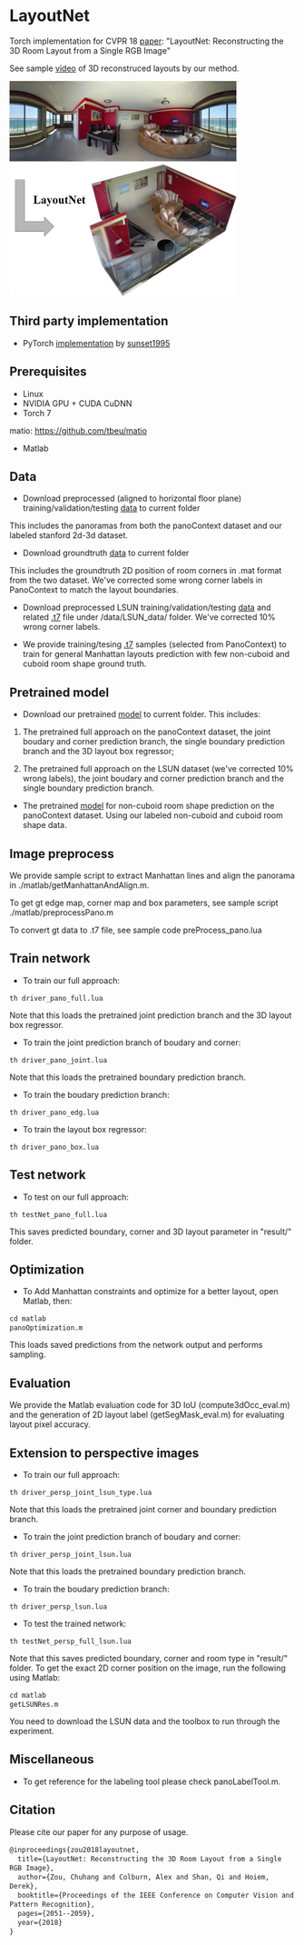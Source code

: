 # LayoutNet
Torch implementation for CVPR 18 [paper](http://openaccess.thecvf.com/content_cvpr_2018/papers/Zou_LayoutNet_Reconstructing_the_CVPR_2018_paper.pdf): "LayoutNet: Reconstructing the 3D Room Layout from a Single RGB Image"

See sample [video](https://youtu.be/WDzYXRP6XDs) of 3D reconstruced layouts by our method.

<img src='figs/teasor.jpg' width=400>

## Third party implementation
- PyTorch [implementation](https://github.com/sunset1995/pytorch-layoutnet) by [sunset1995](https://github.com/sunset1995)

## Prerequisites
- Linux
- NVIDIA GPU + CUDA CuDNN
- Torch 7

matio: https://github.com/tbeu/matio

- Matlab

## Data
- Download preprocessed (aligned to horizontal floor plane) training/validation/testing [data](https://drive.google.com/file/d/1vsIvZ5L-VT0sH-GgbUL1sRYiEHn2Jn3B/view?usp=sharing) to current folder

This includes the panoramas from both the panoContext dataset and our labeled stanford 2d-3d dataset.

- Download groundtruth [data](https://drive.google.com/file/d/1j91sz8Jt6Jsg198riA0ggz8Mjj4lSntx/view?usp=sharing) to current folder

This includes the groundtruth 2D position of room corners in .mat format from the two dataset. We've corrected some wrong corner labels in PanoContext to match the layout boundaries.

- Download preprocessed LSUN training/validation/testing [data](https://drive.google.com/file/d/1BSYquS7LietkRiyZMxBlqtY8uZSIsUUg/view?usp=sharing) and related [.t7](https://drive.google.com/file/d/1QO9MioPRKUBKq_sEh06-nk8xAAohzueD/view?usp=sharing) file under /data/LSUN\_data/ folder. We've corrected 10% wrong corner labels.

- We provide training/tesing [.t7](https://drive.google.com/file/d/14K8EQfwJif3WJOtwD3SzdHn7NrNmGhVm/view?usp=sharing) samples (selected from PanoContext) to train for general Manhattan layouts prediction with few non-cuboid and cuboid room shape ground truth.

## Pretrained model
- Download our pretrained [model](https://drive.google.com/file/d/1bg9ZP3_KA1kvTWpCh4wQ0PfAuCm4j0qa/view?usp=sharing) to current folder. This includes:

1) The pretrained full approach on the panoContext dataset, the joint boudary and corner prediction branch, the single boundary prediction branch and the 3D layout box regressor;

2) The pretrained full approach on the LSUN dataset (we've corrected 10% wrong labels), the joint boudary and corner prediction branch and the single boundary prediction branch.

- The pretrained [model](https://drive.google.com/file/d/1eqP8J1iFB3LriNxXMM2wGsP-AsMPf-6r/view?usp=sharing) for non-cuboid room shape prediction on the panoContext dataset. Using our labeled non-cuboid and cuboid room shape data.

## Image preprocess
We provide sample script to extract Manhattan lines and align the panorama in ./matlab/getManhattanAndAlign.m.

To get gt edge map, corner map and box parameters, see sample script ./matlab/preprocessPano.m

To convert gt data to .t7 file, see sample code preProcess\_pano.lua

## Train network
- To train our full approach:
```
th driver_pano_full.lua
```
Note that this loads the pretrained joint prediction branch and the 3D layout box regressor.

- To train the joint prediction branch of boudary and corner:
```
th driver_pano_joint.lua
```
Note that this loads the pretrained boundary prediction branch.

- To train the boudary prediction branch:
```
th driver_pano_edg.lua
```
- To train the layout box regressor:
```
th driver_pano_box.lua
```

## Test network
- To test on our full approach:
```
th testNet_pano_full.lua
```
This saves predicted boundary, corner and 3D layout parameter in "result/" folder.

## Optimization
- To Add Manhattan constraints and optimize for a better layout, open Matlab, then:
```
cd matlab
panoOptimization.m
```
This loads saved predictions from the network output and performs sampling.

## Evaluation

We provide the Matlab evaluation code for 3D IoU (compute3dOcc\_eval.m) and the generation of 2D layout label (getSegMask\_eval.m) for evaluating layout pixel accuracy.

## Extension to perspective images
- To train our full approach:
```
th driver_persp_joint_lsun_type.lua
```
Note that this loads the pretrained joint corner and boundary prediction branch.

- To train the joint prediction branch of boudary and corner:
```
th driver_persp_joint_lsun.lua
```
Note that this loads the pretrained boundary prediction branch.
- To train the boudary prediction branch:
```
th driver_persp_lsun.lua
```
- To test the trained network:
```
th testNet_persp_full_lsun.lua
```
Note that this saves predicted boundary, corner and room type in "result/" folder. To get the exact 2D corner position on the image, run the following using Matlab:
```
cd matlab
getLSUNRes.m
```
You need to download the LSUN data and the toolbox to run through the experiment.


## Miscellaneous
- To get reference for the labeling tool please check panoLabelTool.m.

## Citation
Please cite our paper for any purpose of usage.
```
@inproceedings{zou2018layoutnet,
  title={LayoutNet: Reconstructing the 3D Room Layout from a Single RGB Image},
  author={Zou, Chuhang and Colburn, Alex and Shan, Qi and Hoiem, Derek},
  booktitle={Proceedings of the IEEE Conference on Computer Vision and Pattern Recognition},
  pages={2051--2059},
  year={2018}
}
```
